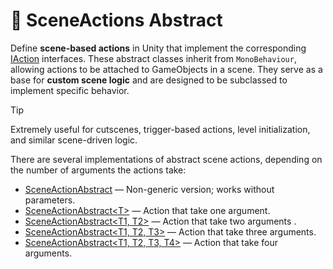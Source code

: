 # 🧩 SceneActions Abstract

Define **scene-based actions** in Unity that implement the corresponding [IAction](IActions.md) interfaces.
These abstract classes inherit from `MonoBehaviour`, allowing actions to be attached to GameObjects in a scene.
They serve as a base for **custom scene logic** and are designed to be subclassed to implement specific behavior.

> [!TIP]
> Extremely useful for cutscenes, trigger-based actions, level initialization, and similar scene-driven logic.

There are several implementations of abstract scene actions, depending on the number of arguments the actions take:

- [SceneActionAbstract](SceneActionAbstract.md) — Non-generic version; works without parameters.
- [SceneActionAbstract&lt;T&gt;](SceneActionAbstract%601.md) — Action that take one argument.
- [SceneActionAbstract&lt;T1, T2&gt;](SceneActionAbstract%602.md) — Action that take two arguments .
- [SceneActionAbstract&lt;T1, T2, T3&gt;](SceneActionAbstract%603.md) — Action that take three arguments.
- [SceneActionAbstract&lt;T1, T2, T3, T4&gt;](SceneActionAbstract%604.md) — Action that take four arguments.
